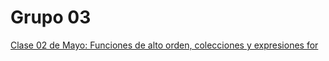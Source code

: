 # Grupo 03

[Clase 02 de Mayo: Funciones de alto orden, colecciones y expresiones for](Clase%2002%20de%20Mayo%20Funciones%20de%20alto%20orden,%20coleccio%201e77fd794c2880689badfa6a5c44c24c.md)